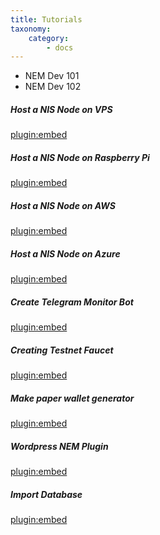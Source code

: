 ```yaml
---
title: Tutorials
taxonomy:
    category:
        - docs
---
```


* NEM Dev 101 [](https://forum.nem.io/t/nem-development-101-episode-01-java-git-maven-nem-core/1656)
* NEM Dev 102 [](https://forum.nem.io/t/nem-development-101-episode-02-idea-intellij-nem-core-vanity-gen/1665)
##### Host a NIS Node on VPS
[plugin:embed](https://forum.nem.io/t/nem-supernode-command-line-tutorial-for-debian-8-4/2211)
##### Host a NIS Node on Raspberry Pi
[plugin:embed](https://forum.nem.io/t/running-a-nem-node-on-a-raspberry-pi/4554)
##### Host a NIS Node on AWS
[plugin:embed](https://forum.nem.io/t/how-to-setup-an-amazon-aws-ec2-for-a-nem-supernode/5050)
##### Host a NIS Node on Azure
[plugin:embed](https://forum.nem.io/t/how-to-setup-an-azure-account-for-a-nem-supernode/3755)
##### Create Telegram Monitor Bot
[plugin:embed](https://forum.nem.io/t/creating-a-telegram-bot-to-monitor-a-wallets-activity/3249)
##### Creating Testnet Faucet
[plugin:embed](https://forum.nem.io/t/creating-a-testnet-faucet-for-xem-and-mosaic-assets/3190)
##### Make paper wallet generator
[plugin:embed](https://forum.nem.io/t/voucher-and-paper-wallet-generator-project/3097)
##### Wordpress NEM Plugin
[plugin:embed](https://forum.nem.io/t/connecting-wordpress-via-woocommerce-to-the-nem-blockchain/5680)
##### Import Database
[plugin:embed](https://forum.nem.io/t/how-to-import-the-database-file-provided-by-developers/1490)
